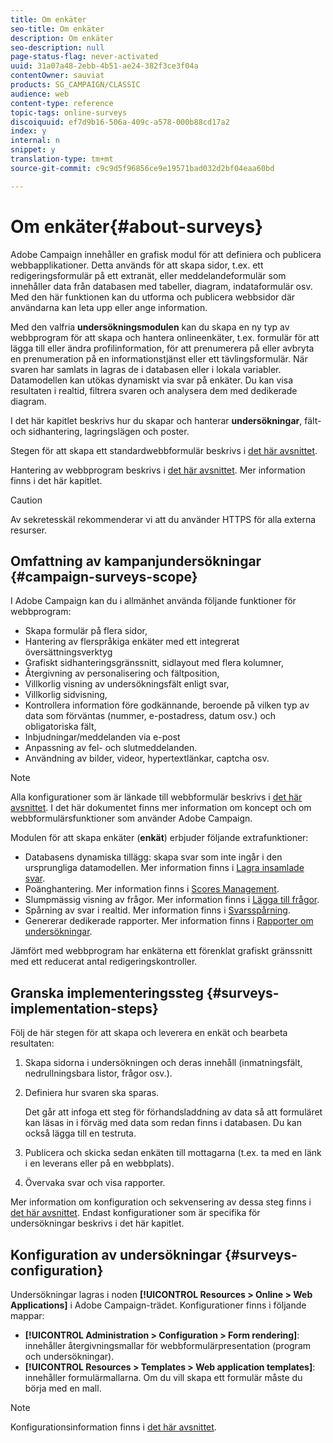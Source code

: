 ```yaml
---
title: Om enkäter
seo-title: Om enkäter
description: Om enkäter
seo-description: null
page-status-flag: never-activated
uuid: 31a07a48-2ebb-4b51-ae24-382f3ce3f04a
contentOwner: sauviat
products: SG_CAMPAIGN/CLASSIC
audience: web
content-type: reference
topic-tags: online-surveys
discoiquuid: ef7d9b16-506a-409c-a578-000b88cd17a2
index: y
internal: n
snippet: y
translation-type: tm+mt
source-git-commit: c9c9d5f96856ce9e19571bad032d2bf04eaa60bd

---
```



# Om enkäter{#about-surveys}

Adobe Campaign innehåller en grafisk modul för att definiera och publicera webbapplikationer. Detta används för att skapa sidor, t.ex. ett redigeringsformulär på ett extranät, eller meddelandeformulär som innehåller data från databasen med tabeller, diagram, indataformulär osv. Med den här funktionen kan du utforma och publicera webbsidor där användarna kan leta upp eller ange information.

Med den valfria **undersökningsmodulen** kan du skapa en ny typ av webbprogram för att skapa och hantera onlineenkäter, t.ex. formulär för att lägga till eller ändra profilinformation, för att prenumerera på eller avbryta en prenumeration på en informationstjänst eller ett tävlingsformulär. När svaren har samlats in lagras de i databasen eller i lokala variabler. Datamodellen kan utökas dynamiskt via svar på enkäter. Du kan visa resultaten i realtid, filtrera svaren och analysera dem med dedikerade diagram.

I det här kapitlet beskrivs hur du skapar och hanterar **undersökningar**, fält- och sidhantering, lagringslägen och poster.

Stegen för att skapa ett standardwebbformulär beskrivs i [det här avsnittet](../../web/using/about-web-forms.md).

Hantering av webbprogram beskrivs i [det här avsnittet](../../web/using/about-web-applications.md). Mer information finns i det här kapitlet.

>[!CAUTION]
>
>Av sekretesskäl rekommenderar vi att du använder HTTPS för alla externa resurser.

## Omfattning av kampanjundersökningar {#campaign-surveys-scope}

I Adobe Campaign kan du i allmänhet använda följande funktioner för webbprogram:

* Skapa formulär på flera sidor,
* Hantering av flerspråkiga enkäter med ett integrerat översättningsverktyg
* Grafiskt sidhanteringsgränssnitt, sidlayout med flera kolumner,
* Återgivning av personalisering och fältposition,
* Villkorlig visning av undersökningsfält enligt svar,
* Villkorlig sidvisning,
* Kontrollera information före godkännande, beroende på vilken typ av data som förväntas (nummer, e-postadress, datum osv.) och obligatoriska fält,
* Inbjudningar/meddelanden via e-post
* Anpassning av fel- och slutmeddelanden.
* Användning av bilder, videor, hypertextlänkar, captcha osv.

>[!NOTE]
>
>Alla konfigurationer som är länkade till webbformulär beskrivs i [det här avsnittet](../../web/using/about-web-forms.md). I det här dokumentet finns mer information om koncept och om webbformulärsfunktioner som använder Adobe Campaign.

Modulen för att skapa enkäter (**enkät**) erbjuder följande extrafunktioner:

* Databasens dynamiska tillägg: skapa svar som inte ingår i den ursprungliga datamodellen. Mer information finns i [Lagra insamlade svar](../../web/using/managing-answers.md#storing-collected-answers).
* Poänghantering. Mer information finns i [Scores Management](../../web/using/managing-answers.md#score-management).
* Slumpmässig visning av frågor. Mer information finns i [Lägga till frågor](../../web/using/building-a-survey.md#adding-questions).
* Spårning av svar i realtid. Mer information finns i [Svarsspårning](../../web/using/publish--track-and-use-collected-data.md#response-tracking).
* Genererar dedikerade rapporter. Mer information finns i [Rapporter om undersökningar](../../web/using/publish--track-and-use-collected-data.md#reports-on-surveys).

Jämfört med webbprogram har enkäterna ett förenklat grafiskt gränssnitt med ett reducerat antal redigeringskontroller.

## Granska implementeringssteg {#surveys-implementation-steps}

Följ de här stegen för att skapa och leverera en enkät och bearbeta resultaten:

1. Skapa sidorna i undersökningen och deras innehåll (inmatningsfält, nedrullningsbara listor, frågor osv.).
1. Definiera hur svaren ska sparas.

   Det går att infoga ett steg för förhandsladdning av data så att formuläret kan läsas in i förväg med data som redan finns i databasen. Du kan också lägga till en testruta.

1. Publicera och skicka sedan enkäten till mottagarna (t.ex. ta med en länk i en leverans eller på en webbplats).
1. Övervaka svar och visa rapporter.

Mer information om konfiguration och sekvensering av dessa steg finns i [det här avsnittet](../../web/using/about-web-forms.md). Endast konfigurationer som är specifika för undersökningar beskrivs i det här kapitlet.

## Konfiguration av undersökningar {#surveys-configuration}

Undersökningar lagras i noden **[!UICONTROL Resources > Online > Web Applications]** i Adobe Campaign-trädet. Konfigurationer finns i följande mappar:

* **[!UICONTROL Administration > Configuration > Form rendering]**: innehåller återgivningsmallar för webbformulärpresentation (program och undersökningar).
* **[!UICONTROL Resources > Templates > Web application templates]**: innehåller formulärmallarna. Om du vill skapa ett formulär måste du börja med en mall.

>[!NOTE]
>
>Konfigurationsinformation finns i [det här avsnittet](../../web/using/about-web-forms.md).

